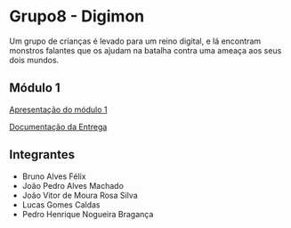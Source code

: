 # Grupo8 - Digimon

Um grupo de crianças é levado para um reino digital, e lá encontram monstros falantes que os ajudam na batalha contra uma ameaça aos seus dois mundos.

## Módulo 1

[Apresentação do módulo 1](https://unbbr-my.sharepoint.com/personal/212005426_aluno_unb_br/_layouts/15/stream.aspx?id=%2Fpersonal%2F212005426%5Faluno%5Funb%5Fbr%2FDocuments%2FGrava%C3%A7%C3%B5es%2FReuni%C3%A3o%20com%20Bruno%20Alves%20Felix%2D20221128%5F224618%2DGrava%C3%A7%C3%A3o%20de%20Reuni%C3%A3o%2Emp4&ga=1)

[Documentação da Entrega]()

## Integrantes

- Bruno Alves Félix
- João Pedro Alves Machado
- João Vitor de Moura Rosa Silva
- Lucas Gomes Caldas
- Pedro Henrique Nogueira Bragança